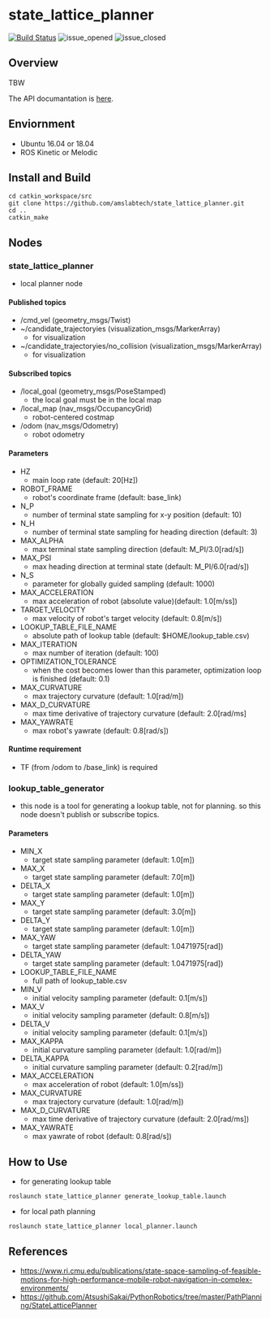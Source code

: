# state_lattice_planner

[![Build Status](https://travis-ci.org/amslabtech/state_lattice_planner.svg?branch=master)](https://travis-ci.org/amslabtech/state_lattice_planner)
![issue_opened](https://img.shields.io/github/issues/amslabtech/state_lattice_planner.svg)
![issue_closed](https://img.shields.io/github/issues-closed/amslabtech/state_lattice_planner.svg)


## Overview
TBW

The API documantation is [here](https://amslabtech.github.io/state_lattice_planner/docs/index.html).

## Enviornment
- Ubuntu 16.04 or 18.04
- ROS Kinetic or Melodic

## Install and Build

```
cd catkin_workspace/src
git clone https://github.com/amslabtech/state_lattice_planner.git
cd ..
catkin_make
```

## Nodes
### state_lattice_planner
- local planner node
#### Published topics
- /cmd_vel (geometry_msgs/Twist)
- ~/candidate_trajectoryies (visualization_msgs/MarkerArray)
  - for visualization
- ~/candidate_trajectoryies/no_collision (visualization_msgs/MarkerArray)
  - for visualization

#### Subscribed topics
- /local_goal (geometry_msgs/PoseStamped)
  - the local goal must be in the local map
- /local_map (nav_msgs/OccupancyGrid)
  - robot-centered costmap
- /odom (nav_msgs/Odometry)
  - robot odometry

#### Parameters
- HZ
  - main loop rate (default: 20[Hz])
- ROBOT_FRAME
  - robot's coordinate frame (default: base_link)
- N_P
  - number of terminal state sampling for x-y position (default: 10)
- N_H
  - number of terminal state sampling for heading direction (default: 3)
- MAX_ALPHA
  - max terminal state sampling direction (default: M_PI/3.0[rad/s])
- MAX_PSI
  - max heading direction at terminal state (default: M_PI/6.0[rad/s])
- N_S
  - parameter for globally guided sampling (default: 1000)
- MAX_ACCELERATION
  - max acceleration of robot (absolute value)(default: 1.0[m/ss])
- TARGET_VELOCITY
  - max velocity of robot's target velocity (default: 0.8[m/s])
- LOOKUP_TABLE_FILE_NAME
  - absolute path of lookup table (default: $HOME/lookup_table.csv)
- MAX_ITERATION
  - max number of iteration (default: 100)
- OPTIMIZATION_TOLERANCE
  - when the cost becomes lower than this parameter, optimization loop is finished (default: 0.1)
- MAX_CURVATURE
  - max trajectory curvature (default: 1.0[rad/m])
- MAX_D_CURVATURE
  - max time derivative of trajectory curvature (default: 2.0[rad/ms]
- MAX_YAWRATE
  - max robot's yawrate (default: 0.8[rad/s])
  
#### Runtime requirement
- TF (from /odom to /base_link) is required

### lookup_table_generator
- this node is a tool for generating a lookup table, not for planning. so this node doesn't publish or subscribe topics.
#### Parameters
- MIN_X
  - target state sampling parameter (default: 1.0[m])
- MAX_X
  - target state sampling parameter (default: 7.0[m])
- DELTA_X
  - target state sampling parameter (default: 1.0[m])
- MAX_Y
  - target state sampling parameter (default: 3.0[m])
- DELTA_Y
  - target state sampling parameter (default: 1.0[m])
- MAX_YAW
  - target state sampling parameter (default: 1.0471975[rad])
- DELTA_YAW
  - target state sampling parameter (default: 1.0471975[rad])
- LOOKUP_TABLE_FILE_NAME
  - full path of lookup_table.csv
- MIN_V
  - initial velocity sampling parameter (default: 0.1[m/s])
- MAX_V
  - initial velocity sampling parameter (default: 0.8[m/s])
- DELTA_V
  - initial velocity sampling parameter (default: 0.1[m/s])
- MAX_KAPPA
  - initial curvature sampling parameter (default: 1.0[rad/m])
- DELTA_KAPPA
  - initial curvature sampling parameter (default: 0.2[rad/m])
- MAX_ACCELERATION
  - max acceleration of robot (default: 1.0[m/ss])
- MAX_CURVATURE
  - max trajectory curvature (default: 1.0[rad/m])
- MAX_D_CURVATURE
  - max time derivative of trajectory curvature (default: 2.0[rad/ms])
- MAX_YAWRATE
  - max yawrate of robot (default: 0.8[rad/s])

## How to Use
- for generating lookup table
```
roslaunch state_lattice_planner generate_lookup_table.launch
```
- for local path planning
```
roslaunch state_lattice_planner local_planner.launch
```

## References
- https://www.ri.cmu.edu/publications/state-space-sampling-of-feasible-motions-for-high-performance-mobile-robot-navigation-in-complex-environments/
- https://github.com/AtsushiSakai/PythonRobotics/tree/master/PathPlanning/StateLatticePlanner

